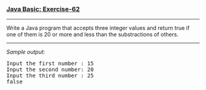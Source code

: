 ### [Java Basic: Exercise-62](https://www.w3resource.com/java-exercises/basic/java-basic-exercise-62.php)

***
<p>Write a Java program that accepts three integer values and return true if one of them is 20 or more and less than the substractions of others.</p>

***
_Sample output:_
<pre class="output">Input the first number : 15                                            
Input the second number: 20                                            
Input the third number : 25                                            
false
</pre>